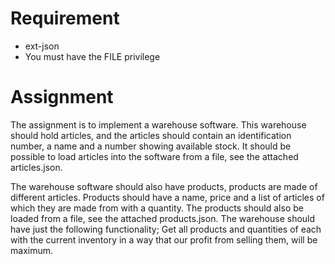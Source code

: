 # Requirement
- ext-json
- You must have the FILE privilege
# Assignment
The assignment is to implement a warehouse software. This warehouse should hold articles,
and the articles should contain an identification number, a name and a number showing
available stock. It should be possible to load articles into the software from a file, see the
attached articles.json.

The warehouse software should also have products, products are made of different articles.
Products should have a name, price and a list of articles of which they are made from with a
quantity. The products should also be loaded from a file, see the attached products.json.
The warehouse should have just the following functionality;
Get all products and quantities of each with the current inventory in a way that our profit from
selling them, will be maximum.
